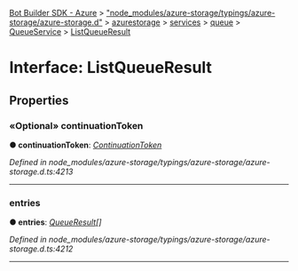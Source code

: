 [Bot Builder SDK - Azure](../README.md) > ["node_modules/azure-storage/typings/azure-storage/azure-storage.d"](../modules/_node_modules_azure_storage_typings_azure_storage_azure_storage_d_.md) > [azurestorage](../modules/_node_modules_azure_storage_typings_azure_storage_azure_storage_d_.azurestorage.md) > [services](../modules/_node_modules_azure_storage_typings_azure_storage_azure_storage_d_.azurestorage.services.md) > [queue](../modules/_node_modules_azure_storage_typings_azure_storage_azure_storage_d_.azurestorage.services.queue.md) > [QueueService](../classes/_node_modules_azure_storage_typings_azure_storage_azure_storage_d_.azurestorage.services.queue.queueservice.md) > [ListQueueResult](../interfaces/_node_modules_azure_storage_typings_azure_storage_azure_storage_d_.azurestorage.services.queue.queueservice.listqueueresult.md)



# Interface: ListQueueResult


## Properties
<a id="continuationtoken"></a>

### «Optional» continuationToken

**●  continuationToken**:  *[ContinuationToken](_node_modules_azure_storage_typings_azure_storage_azure_storage_d_.azurestorage.common.continuationtoken.md)* 

*Defined in node_modules/azure-storage/typings/azure-storage/azure-storage.d.ts:4213*





___

<a id="entries"></a>

###  entries

**●  entries**:  *[QueueResult](_node_modules_azure_storage_typings_azure_storage_azure_storage_d_.azurestorage.services.queue.queueservice.queueresult.md)[]* 

*Defined in node_modules/azure-storage/typings/azure-storage/azure-storage.d.ts:4212*





___



